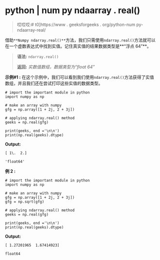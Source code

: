 # python | num py ndaarray . real()

> 哎哎哎:# t0]https://www . geeksforgeeks . org/python-num py-ndaarray-real/

借助`**Numpy ndarray.real()**`方法，我们只需使用`ndarray.real()`方法就可以在一个虚数表达式中找到实值。记住真实值的结果数据类型是**“浮点 64”**。

> **语法:** `ndarray.real()`
> 
> **返回:** *实数值数组，数据类型为“float 64”*

**示例#1 :**
在这个示例中，我们可以看到我们使用`ndarray.real()`方法获得了实值数组，并且我们还在尝试打印这些实值的数据类型。

```
# import the important module in python
import numpy as np

# make an array with numpy
gfg = np.array([1 + 2j, 2 + 3j])

# applying ndarray.real() method
geeks = np.real(gfg)

print(geeks, end ='\n\n')
print(np.real(geeks).dtype)
```

**Output:**

```
[ 1\.  2.]

'float64'

```

**例 2 :**

```
# import the important module in python
import numpy as np

# make an array with numpy
gfg = np.array([1 + 2j, 2 + 3j])
gfg = np.sqrt(gfg)

# applying ndarray.real() method
geeks = np.real(gfg)

print(geeks, end ='\n\n')
print(np.real(geeks).dtype)
```

**Output:**

```
[ 1.27201965  1.67414923]

float64

```